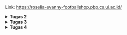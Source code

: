 Link: https://roselia-evanny-footballshop.pbp.cs.ui.ac.id/

<details>
<Summary><b>Tugas 2</b></Summary>
<p align="justify">

## Penjelasan mengenai implementasi checklist
Pertama, saya membuat direktori baru sebagai letak proyek ini. Kemudian, saya melakukan instalasi terhadap dependencies dan membuat proyek Django. Kemudian, saya membuat environment variables untuk menyimpan kredensial database dan pengaturan environment. Kemudian saya menambahkan beberapa konfigurasi di settings.py, seperti menambahkan local host sebagai host yang dapat mengakses web di ALLOWED_HOSTS. Kemudian saya mengubah konfigurasi database, yaitu pada proses production, database yang digunakan adalah PostgreSQL, sedangkan pada proses development, database yang digunakan adalah SQLite. Selanjutnya, saya melakukan migrasi database dan menjalankan servernya. Ini berarti proyek Django berhasil dibuat.

Selanjutnya, saya menghubungkan direktori letak proyek ini ke github. Sebelum itu, saya membuat berkas .gitignore agar berkas yang tercantum di .gitignore, seperti kredensial database atau pengaturan environment, tidak di-push ke github. Selanjutnya, saya menghubungkan proyek ini ke PWS dan menambahkan URL deployment PWS ke ALLOWED_HOSTS di settings.py. Kemudian, saya melakukan add, commit, dan push ke github dan PWS.

Selanjutnya, saya membuat aplikasi main dan mendaftarkannya ke INSTALLED_APPS di settings.py. Selanjutnya, saya membuat berkas .html di aplikasi main, yang berisi informasi nama dan NPM saya. Kemudian, saya membuat model di main, yaitu model Product, saya menambahkan beberapa atribut wajib dan fungsi, lalu melakukan migrasi untuk mengubah struktur tabel basis data sesuai dengan model yang telah dibuat. Kemudian, saya menambahkan fungsi show_main di views.py pada main. Fungsi ini akan menampilkan data yang sesuai ke berkas .html yang sebelumnya telah dibuat.

Tahap selanjutnya adalah melakukan routing dengan membuat berkas urls.py di main. Fungsi show_main perlu di-import ke urls.py, agar fungsi dapat dipanggil ketika URL cocok dengan pola yang ditentukan. Kemudian, saya menambahkan urls.py yang berada di main ke urls.py yang berada di proyek. Sehingga, apabila ditemukan URL yang cocok, maka akan diteruskan ke urls.py di aplikasi. Kemudian saya melakukan add, commit, dan push, agar perubahan yang dilakukan bisa diperbarui.

Secara singkat, saya membuat proyek Django baru, mengubah konfigurasinya, lalu menghubungkannya ke github dan di-deploy di PWS terlebih dahulu. Setelah itu, saya baru membuat aplikasi main, berkas .html, views.py, membuat model, dan routing pada urls.py di main untuk memetakan fungsi yang telah dibuat di views.py.

## Penjelasan mengenai bagan request client ke web aplikasi berbasis Django
Referensi bagan: https://www.google.com/url?sa=i&url=https%3A%2F%2Fagus-hermanto.com%2Fblog%2Fdetail%2Fdjango-flask-framework-python-untuk-web-design-dan-web-development&psig=AOvVaw1GkcxNYxSd5Kl1g29ZGEra&ust=1757432943111000&source=images&cd=vfe&opi=89978449&ved=0CBUQjRxqFwoTCLDw84DCyY8DFQAAAAAdAAAAABAK
![Bagan mengenai urls.py, views.py, models.py, dan .html](image/bagan.png)
Ketika user melakukan request, request tersebut akan diterima server, lalu akan dibaca urls.py untuk mencocokkan URL yang diminta user ke fungsi yang sesuai di views.py. Jika dibutuhkan data, maka views.py akan memanggil models.py untuk membaca atau menulis data di database. Kemudian, view akan mengirim data ke berkas .html yang dirender menjadi halaman web dan akan ditampilkan ke user.

## Penjelasan mengenai settings.py dalam proyek Django
settings.py dalam proyek Django berfungsi untuk mengatur konfigurasi proyek. Sehingga, pengembang dapat mengatur hal-hal penting hanya dalam satu berkas. settings.py mengatur keamanan proyek, database yang digunakan,  mengatur aplikasi yang digunakan, serta dapat mengatur bahasa dan zona waktu yang digunakan. Dalam tugas ini, beberapa contoh penggunaan settings.py adalah ketika mengubah penggunaan database yang berbeda untuk proses production dan development. Selain itu, ketika membuat aplikasi main, main perlu dicantumkan di INSTALLED_APPS di settings.py. Pada settings.py, terdapat juga pengaturan DEBUG, dimana apabila DEBUG=TRUE, maka akan dimunculkan penjelasan errornya, ini berguna untuk proses development. Sedangkan pada DEBUG=FALSE, tidak akan dimunculkan penjelasan error, ini berguna untuk proses production. Dengan adanya settings.py, ini memudahkan pengembang untuk mengatur semua pengaturan penting.

## Penjelasan mengenai cara kerja migrasi database di Django
Migrasi database di Django adalah proses membuat dan mengubah struktur database berdasarkan definisi model yang berada di berkas models.py. Jadi, setelah membuat model di berkas models.py, perlu dijalankan instruksi python manage.py makemigrations. Instruksi ini akan mempersiapkan file migrasi yang merepresentasikan perubahan pada model. Kemudian, dijalankan instruksi python manage.py migrate. Instruksi ini akan menjalankan semua perubahan yang tercantum pada file migrasi yang sebelumnya telah dibuat, sehingga tabel database akan diperbarui. Sehingga, ini membuat pengelolaan database lebih mudah.

Referensi: 
UNMAHA. (2024). Migrasi Database Django: Langkah-langkah yang Benar untuk Pengembangan Tanpa Masalah. Diambil kembali dari UNMAHA: https://blog.unmaha.ac.id/migrasi-database-django-langkah-langkah-yang-benar-untuk-pengembangan-tanpa-masalah/

## Penjelasan mengenai framework Django sebagai permulaan pembelajaran pengembangan perangkat lunak
Menurut saya, framework Django dijadikan permulaan pembelajaran pengembangan perangkat lunak karena Django menggunakan bahasa pemrograman Python, yaitu salah satu bahasa yang populer di kalangan developer, terutama pemula. Selain itu, banyak fitur bawaan sehingga developer tidak perlu membuatnya sendiri, seperti sistem autentikasi,ORM (Object Relational Mapper) yang menghubungkan Python dengan database, dan berbagai macam lainnya. Sehingga, bisa lebih fokus untuk memahami konsep dasar web development. Selain itu, Django memiliki fleksibilitas tinggi karena dapat dijalankan di berbagai platform. Django juga memiliki keamanan yang baik, framework ini dilengkapi fitur untuk melindungi serangan siber seperti Cross-Site Scripting (XSS), Cross-Site Request Forgery (CSRF), dan SQL injection.

Referensi:
Kvartalnyi, N. (2025, Maret 30). 10 Advantages of Using Django for Web Development. Diambil kembali dari inoxoft: https://djangostars.com/blog/top-14-pros-using-django-web-development/
Ryabtsev, A. (2025, Januari 9). Top 14 Pros of Using Django for Python Web Development. Diambil kembali dari djangostars: https://inoxoft.com/blog/10-advantages-of-using-django-for-web-development/

## Feedback untuk asisten dosen tutorial 1
Saya merasa asisten dosen sangat membantu dalam pengerjaan tutorial, asisten dosen menjelaskan dengan jelas dan tanggap untuk membantu apabila terdapat masalah pada pengerjaannya.
</p>
</details>

<details>
<Summary><b>Tugas 3</b></Summary>
<p align="justify">

## Penjelasan mengenai data delivery dalam pengimplementasian sebuah platform
Data delivery diperlukan untuk mengirimkan data dari suatu sistem ke sistem yang lain agar aplikasi dapat bertukar informasi. Data delivery diperlukan karena biasanya frontend (user interface yang dilihat user) dan backend (server yang memproses data) terpisah. Dengan adanya data delivery, data yang diproses di backend dapat dikirimkan ke frontend agar bisa ditampilkan ke pengguna. Selain itu, apabila platform memiliki beberapa sistem terpisah seperti aplikasi mobile dan aplikasi web, maka data delivery juga dapat memastikan semua sistem memiliki data yang konsisten dan sinkron. 

## Penjelasan mengenai XML dan JSON
Menurut saya, JSON lebih baik daripada XML. JSON bersifat sederhana dan fleksibel, sedangkan XML bersifat kompleks dan kurang fleksibel. XML menggunakan struktur sintaks yang menggunakan tag pembuka dan penutup seperti HTML, sedangkan JSON menggunakan sintaks seperti dictionary di Python, yaitu pasangan key dan value. Sehingga, XML cenderung lebih panjang dan sulit dibaca, sedangkan JSON lebih mudah dibaca dan lebih ringkas. JSON juga merepresentasikan data yang sama dalam ukuran file yang lebih kecil dan transmisi data yang lebih cepat. JSON lebih populer dibandingkan XML karena JSON berasal dari sintaks JavaScript, yang menjadi bahasa utama di browser. JSON juga lebih sering digunakan untuk sistem baru, sedangkan XML lebih sering digunakan untuk sistem lama.

Sumber:
Amazon Web Services. (n.d). Apa Perbedaan antara JSON dan XML?. Diambil kembali dari AWS: https://aws.amazon.com/id/compare/the-difference-between-json-xml/

## Penjelasan mengenai method is_valid() pada form Django
Method is_valid() pada Django dibutuhkan untuk memvalidasi data yang diberikan oleh pengguna melalui form, sebelum data tersebut disimpan atau diproses ke database. Method ini akan mengecek apakah input yang diberikan pengguna sudah sesuai dengan tipe field yang didefinisikan di form. Jika sudah sesuai, maka data akan diproses dan disimpan ke database. Jika tidak sesuai, Django akan memberikan pesan error dan data tidak akan disimpan di database. Method ini dibutuhkan untuk mencegah data yang tidak valid masuk ke database.

## Penjelasan mengenai csrf_token saat membuat form di Django
CSRF adalah serangan yang mengelabui pengguna untuk menjalankan tindakan yang tidak diinginkan pada aplikasi web dengan mengirimkan script kepada pengguna yang akan secara langsung dieksekusi apabila diklik. Serangan ini memalsukan pengiriman request ke situs web agar terlihat seperti pengguna asli. csrf_token digunakan untuk mencegah serangan CSRF, dan csrf_token adalah kode unik yang akan diberikan untuk setiap form, lalu token ini akan dikirim bersama form dan diverifikasi saat form disubmit. Jika token tidak cocok, maka Django akan menolak request. csrf_token dibutuhkan agar kita bisa memverifikasi bahwa request benar-benar berasal dari pengguna dan form asli dari aplikasi yang akan diproses. Jika kita tidak menambahkan csrf_token pada form, maka penyerang dapat membuat form palsu yang mengirim request ke aplikasi, sehingga server tidak dapat membedakan request asli dan request palsu. Jika kita tidak menambahkan line {% csrf_token %} pada form, maka Django akan mengirimkan pesan error. Dengan csrf_token, kita bisa melindungi pengguna dan data dari serangan berbahaya.

Sumber:
codingstudio. (2023, 19 November). CSRF (Cross Site Request Forgery): Pengertian, Jenis dan Cara Mencegahnya. Diambil kembali dari codingstudio: https://codingstudio.id/blog/csrf-adalah/ 
chippiko. (2023, 8 Januari). Apa itu CSRF (Cross-Site Request Forgery)?. Diambil kembali dari chippiko: https://www.chippiko.com/apa-itu-csrf

## Penjelasan mengenai implementasi checklist
Pertama, saya membuat fungsi baru di views.py pada main yang akan menampilkan semua data dalam bentuk XML atau JSON, dan menampilkan data yang sesuai dengan ID dalam bentuk XML atau JSON. Kemudian, saya membuat routing dengan menambahkan fungsi tersebut di urls.py bagian main, sehingga fungsi tersebut dapat diakses melalui browser atau Postman.

Selanjutnya, saya membuat forms.py di main untuk membuat form yang menerima data. Kemudian, saya menambahkan fungsi di views.py untuk menambahkan produk di forms dan menampilkan produk yang tersedia. Selanjutnya, saya menambahkan fungsi tersebut ke urls.py dan menambahkan path URLnya ke urlpatterns. Selanjutnya, saya mengubah template.html yang ada di main, dan menambahkan tombol untuk menambahkan produk serta redirect ke halaman form serta kode untuk menampilkan produk yang ada dan melakukan redirect ke halaman detail produk.

Kemudian, saya membuat halaman yang akan menampilkan  formsnya di create_product.html dan halaman untuk menampilkan detail produk di product_detail.html. Pada forms tersebut, saya juga menambahkan {% csrf_token %} untuk mencegah serangan CSRF. Setelah itu, saya juga mengubah settings.py dan menambahkan CSRF_TRUSTEG_ORIGINS. Terakhir, saya melakukan add, commit, dan push ke GitHub dan PWS.

## Feedback untuk asisten dosen di tutorial 2
Penjelasan yang diberikan sangat membantu dan jelas, serta asisten dosen membantu saya ketika terdapat permasalahan dalam pengerjaan tutorial. Asisten dosen juga memberikan feedback yang jelas jika terdapat kesalahan dalam pengerjaan.

## Screenshot dari hasil akses URL pada Postman
![Screenshot XML](image/xml.png)
![Screenshot XML dengan ID](image/xml_id.png)
![Screenshot JSON](image/json.png)
![Screenshot JSON dengan ID](image/json_id.png)
</p>
</details>

<details>
<Summary><b>Tugas 4</b></Summary>
<p align="justify">

## Penjelasan mengenai Django AuthenticationForm
AuthenticationForm adalah form bawaan dari Django yang menangani proses login pengguna. AuthenticationForm berasal dari django.contrib.auth.forms. Dengan AuthenticationForm, kita tidak perlu membuat form untuk login dari awal, cukup menggunakan langsung form yang sudah disediakan Django. AuthenticationForm akan memverifikasi username dan password yang diberikan oleh pengguna.

Kelebihan dari AuthenticationForm adalah dapat langsung digunakan dan tidak perlu membuat dari awal, sehingga mempercepat proses pengembangan website. Banyak fitur yang sudah disediakan Django, seperti fitur keamanan yang memastikan bahwa password yang dibuat user cukup kuat dan tidak mudah. Django juga sudah menyediakan objek atau model Users, sehingga dapat langsung digunakan.

Kekurangan dari AuthenticationForm adalah tampilannya yang kurang menarik dan simpel, apabila ingin memberikan tampilan yang lebih menarik, maka perlu kustomisasi. Selain itu, AuthenticationForm yang disediakan Django sangat simpel dan mungkin tidak cocok untuk kebutuhan aplikasi yang lebih kompleks. Apabila menginginkan fitur lain ketika login, maka perlu dikostumisasi sendiri agar memenuhi kebutuhan. Jika menggunakan model Users default dari Django, maka akan terdapat beberapa kelemahan. Misalnya, field username bersifat case-sensitive, hal ini menjadi kekurangan karena pengguna tidak akan bisa login jika mengetik username yang salah (huruf kecil/kapital diperhatikan). Lalu, beberapa user dapat memiliki alamat email yang sama. Apabila user tersebut ingin me-reset password, maka setiap akun dari pengguna tersebut akan dikirimkan email untuk reset password. Jika ingin membatasi bahwa email yang diberikan user harus unik, maka perlu diubah modelnya.

Sumber:
Shah, Nemi. (2024, 18 November). A comprehensive guide to Django's user authentication system. Diambil kembali dari SuperTokens: https://supertokens.com/blog/django-user-authentication
Freitas, Vitor. (2021, 8 Juli). What You Should Know About The Django User Model. Diambil kembali dari SimpleIsBetterThanComplex: https://simpleisbetterthancomplex.com/article/2021/07/08/what-you-should-know-about-the-django-user-model.html

## Penjelasan mengenai perbedaan antara autentikasi, otorisasi, dan cara Django mengimplementasikan kedua konsep tersebut
Autentikasi adalah proses memverifikasi identitas pengguna, misalnya seperti mencocokkan username dan password yang diberikan dengan data yang ada di database. Sedangkan otorisasi adalah proses menentukan hak akses pengguna berdasarkan peran atau permission yang dimiliki. 

Proses autentikasi di Django dapat diimplementasikan dengan memanfaatkan fungsi yang telah disediakan oleh Django, seperti fungsi login(), logout(), dan authenticate(), yang berasal dari modul django.contrib.auth. Sedangkan proses otorisasi dapat diimplementasikan dengan memanfaatkan dekorator yang telah disediakan Django, seperti @login_required yang berasal dari modul django.contrib.auth.decorators.

## Penjelasan mengenai kelebihan dan kekurangan session dan cookies dalam konteks menyimpan state di aplikasi web
Cookies adalah data yang disimpan di browser client. Situs web akan mengirimkan cookie ke browser pengguna. Lalu, cookie disimpan sebagai file. Pada setiap request, browser akan mengirimkan cookie kembali ke server.

Kelebihan:
- Data tidak disimpan di server, sehingga server tidak perlu menyimpan banyak informasi state.
- Cookie dapat disimpan dalam jangka waktu lama, bahkan setelah browser ditutup.

Kekurangan:
- Ukurannya terbatas, maksimal 4KB.
- Kurang aman, karena data disimpan di browser yang rentan terhadap manimpulasi dan pencurian data.

Session menyimpan file berisi informasi mengenai user pada sisi server, sedangkan browser hanya menyimpan session ID. Saat user login, server akan membuat session dan menyimpan data. Lalu, server mengirimkan session ID ke browser. Browser akan mengirim session ID pada setiap request, sehingga server dapat mencocokkan session berdasarkan ID-nya dan mengambil data yang sesuai.

Kelebihan:
- Data-data penting tidak disimpan di klien, hanya session ID yang tersimpan di klien.
- Dapat menyimpan data dalam jumlah yang lebih besar karena disimpan di server.
- Data lebih aman karena disimpan di server.

Kekurangan:
- Karena data disimpan di server, maka semakin banyak data user, semakin besar kebutuhan memori server.
- Session berakhir ketika pengguna menutup browser.

Sumber:
Skodev. (n.d.). Cookie vs Session PHP. Diambil kembali dari Skodev: https://sko.dev/referensi/php/cookie-vs-session-

## Penjelasan mengenai keamanan cookies secara default dalam pengembangan web, risiko potensial yang harus diwaspadai, dan cara Django menangani hal tersebut
Cookie tidak dapat mentransfer malware atau virus, tetapi dapat dijadikan sebagai alat serangan tidak langsung. Keamanan cookies bergantung dengan konfigurasi dan lingkungan aplikasi berjalan. Apabila cookie dikirimkan melalui koneksi HTTP biasa, maka kurang aman karena dapat disadap oleh pihak ketiga. Cookies bisa jadi kurang aman apabila pengembang tidak melakukan konfigurasi tambahan, sehingga masih rentan terhadap serangan. Terdapat beberapa risiko potensial pada cookies, seperti:
1. Pembajakan sesi. Penyerang dapat mencegat cookie yang dikirimkan melalui jaringan yang kurang aman seperti Wi-Fi publik. Dengan cookie tersebut, sesi dapat dicuri dan penyerang mendapatkan akses ke sesi web user, sehingga penyerang mendapatkan akses ke akun mereka.
2. Serangan XSS (Cross-Site Scripting). Penyerang dapat meng-inject script berbahaya ke situs web, dan dijalankan oleh browser pengguna. Jika penyerang berhasil menjalankan script berbahaya di browser pengguna, script tersebut bisa membaca dan mengirim cookie ke penyerang, sehingga penyerang dapat menyamar sebagai pengguna.
3. Serangan CSRF (Cross-Site Request Forgery). Penyerang mengelabui pengguna untuk menjalankan suatu tindakan di website tanpa sepengetahuannya. Jika penyerang membuat request palsu, maka cookie akan ikut terkirim tanpa sepengetahuan pengguna.

Django menangani hal ini dengan menyediakan beberapa fitur keamanan, seperti HttpOnly dan Secure Cookie. HttpOnly akan mencegah skrip sisi klien mengakses cookie, sehingga mengurangi serangan XSS. Sedangkan Secure memastikan bahwa cookie hanya dikirimkan melalui koneksi HTTPS, untuk mencegah intersepsi pada jaringan yang tidak aman. Django juga menyediakan perlindungan untuk CSRF dengan memberikan token CSRF dan memeriksa token agar memastikan bahwa request tersebut tidak palsu.

Sumber:
EITCA Academy. (2023, 4 Agustus). Apa risiko keamanan yang terkait dengan cookie dan bagaimana cookie dapat dieksploitasi oleh penyerang untuk menyamar sebagai pengguna dan mendapatkan akses tidak sah ke akun?. Diambil kembali dari EITCA: https://id.eitca.org/cybersecurity/eitc-is-acss-advanced-computer-systems-security/network-security/web-security-model/examination-review-web-security-model/what-are-the-security-risks-associated-with-cookies-and-how-can-they-be-exploited-by-attackers-to-impersonate-users-and-gain-unauthorized-access-to-accounts/

## Penjelasan mengenai implementasi checklist
Pertama, saya membuat fungsi registrasi di views.py pada main, dengan memanfaatkan UserCreationForm untuk pembuatan formulir bawaan. Fungsi tersebut akan memvalidasi input user dan menampilkan pesan, lalu me-redirect setelah form berhasil disimpan. Selanjutnya, saya membuat berkas register.html untuk menampilkan formulirnya. Selanjutnya, saya melakukan routing pada urls.py dan menambahkan path url yang mengakses fungsi register tadi.

Selanjutnya, saya membuat fungsi login di views.py pada main. Fungsi ini akan memverifikasi atau mengautentikasi pengguna, dengan memanfaatkan fungsi-fungsi yang sudah tersedia di Django. Selain itu, fungsi ini juga akan menyimpan cookie bernama last_login, yaitu timestamp yang menunjukkan waktu terakhir pengguna login. Selanjutnya, saya membuat berkas login.html untuk menampilkan formulir loginnya. Selanjutnya, saya melakukan routing pada urls.py dan menambahkan path url yang mengakses fungsi login di views.py.

Kemudian, saya juga membuat fungsi logout di views.py pada main. Fungsi ini akan menghapus sesi pengguna, mengahpus cookie last_login, dan mengarahkan pengguna ke halaman login. Selanjutnya, saya menambahkan tombol logout di main.html. Saya juga menambahkan informasi mengenai waktu terakhir login di main.html agar informasinya dapat ditampilkan. Selanjutnya, saya menambahkan path url untuk mengakses fungsi logout di views.py.

Selanjutnya, saya menambahkan informasi last_login di bagian context di fungsi show_main pada views.py. Lalu, saya juga menambahkan decorator login_required pada fungsi show_main dan show_product di views.py agar membatasi bahwa hanya user yang sudah login yang dapat mengaksesnya. 

Selanjutnya, saya menghubungkan model Product dengan User dengan menambahkan foreign key User ke model Product. Lalu, saya melakukan migrasi untuk menyimpan perubahan model dan mengubah fungsi create_product, serta mengubah fungsi show_main agar dapat melakukan filter terhadap produk yang dimiliki oleh user yang sedang login, atau semua produk yang ada di database. Selanjutnya, 'name' di context akan diubah agar menyesuaikan dengan username dari pengguna yang sedang login. Saya juga menambahkan tombol untuk filter di main.html, dan menambahkan nama penjual di product_detail.html

Kemudian, saya menjalankan website-nya di local, lalu membuat 2 akun dan di masing-masing akun, saya menambahkan 3 produk. Terakhir, saya melakukan add, commit, dan push di GitHub dan PWS.
</p>
<details>